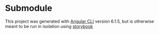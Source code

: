 # Submodule

This project was generated with [Angular CLI](https://github.com/angular/angular-cli) version 6.1.5, but is otherwise meant to be run in isolation using [storybook](https://storybook.js.org/)
